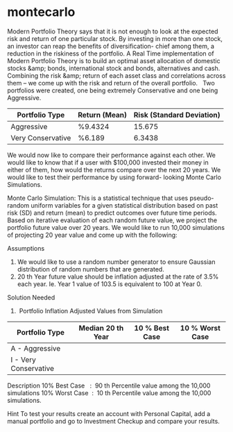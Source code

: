 # montecarlo
Modern Portfolio Theory says that it is not enough to look at the expected risk and return of one particular stock. 
By investing in more than one stock, an investor can reap the benefits of diversification- chief among them, a reduction in the riskiness of the portfolio. 
A Real Time implementation of Modern Portfolio Theory is to build an optimal asset allocation of domestic stocks &amp;amp; bonds, international stock and bonds, alternatives and cash. 
Combining the risk &amp;amp; return of each asset class and correlations across them – we come up with the risk and return of the overall portfolio.  
Two portfolios were created, one being extremely Conservative and one being Aggressive. 

| Portfolio Type | Return (Mean)  | Risk (Standard Deviation) |
| ------------- | ------------- | ------------- |
| Aggressive    |  %9.4324   |       15.675      |
| Very Conservative  | %6.189   |     6.3438     |

We would now like to compare their performance against each other. 
We would like to know that if a user with $100,000 invested their money in either of them, how would the returns compare over the next 20 years. We would like to test their performance by using forward- looking Monte Carlo Simulations. 

Monte Carlo Simulation: 
This is a statistical technique that uses pseudo-random uniform variables for a given statistical distribution based on past risk (SD) and return (mean) to predict outcomes over future time periods. 
Based on iterative evaluation of each random future value, we project the portfolio future value over 20 years. 
We would like to run 10,000 simulations of projecting 20 year value and come up with the following: 

Assumptions 
1. We would like to use a random number generator to ensure Gaussian distribution of random numbers that are generated. 
2. 20 th Year future value should be inflation adjusted at the rate of 3.5% each year. 
Ie. Year 1 value of 103.5 is equivalent to 100 at Year 0. 

Solution Needed 
1.  Portfolio Inflation Adjusted Values from Simulation 

| Portfolio Type | Median 20 th Year  | 10 % Best Case |  10 % Worst Case |
| ------------- | ------------- | ------------- | ------------- |
| A - Aggressive   |   |            |   | 
| I - Very Conservative  |  |         |   |

Description 
10% Best Case   :  90 th Percentile value among the 10,000 simulations 
10% Worst Case  :  10 th Percentile value among the 10,000 simulations. 

Hint
To test your results create an account with Personal Capital, add a manual portfolio and go to Investment Checkup and compare your results.
